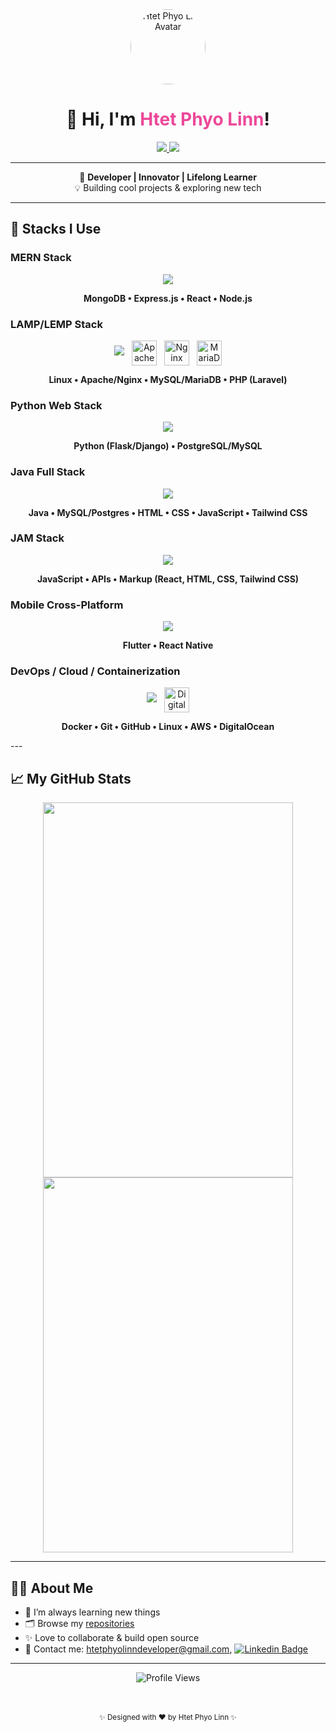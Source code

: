 <div align="center">

<img src="https://avatars.githubusercontent.com/u/109867841?v=4" width="120" style="border-radius:50%" alt="Htet Phyo Linn Avatar"/>

# 👋 Hi, I'm <span style="color:#ec4899;">Htet Phyo Linn</span>!

<a href="mailto:htetphyolinndeveloper@gmail.com">
  <img src="https://img.shields.io/badge/Email-EC4899?style=for-the-badge&logo=gmail&logoColor=white" />
</a>
<a href="https://github.com/Htet-Phyo-Linn">
  <img src="https://img.shields.io/badge/GitHub-181717?style=for-the-badge&logo=github&logoColor=white" />
</a>

</div>

---

<div align="center">

🚀 <b>Developer | Innovator | Lifelong Learner</b> <br/>
💡 Building cool projects & exploring new tech

</div>

---

## 🚀 Stacks I Use

### MERN Stack
<p align="center">
  <img src="https://skillicons.dev/icons?i=mongodb,express,react,nodejs&perline=4" />
</p>
<p align="center">
  <b>MongoDB • Express.js • React • Node.js</b>
</p>

### LAMP/LEMP Stack
<p align="center">
  <img src="https://skillicons.dev/icons?i=linux,php,laravel,mysql&perline=4" />
  <img src="https://cdn.jsdelivr.net/gh/devicons/devicon/icons/apache/apache-original.svg" width="40" height="40" alt="Apache" style="vertical-align:middle; margin-left:8px;" />
  <img src="https://cdn.jsdelivr.net/gh/devicons/devicon/icons/nginx/nginx-original.svg" width="40" height="40" alt="Nginx" style="vertical-align:middle; margin-left:8px;" />
  <img src="https://cdn.jsdelivr.net/gh/devicons/devicon/icons/mariadb/mariadb-original.svg" width="40" height="40" alt="MariaDB" style="vertical-align:middle; margin-left:8px;" />
</p>
<p align="center">
  <b>Linux • Apache/Nginx • MySQL/MariaDB • PHP (Laravel)</b>
</p>

### Python Web Stack
<p align="center">
  <img src="https://skillicons.dev/icons?i=py,flask,django,postgres,mysql&perline=5" />
</p>
<p align="center">
  <b>Python (Flask/Django) • PostgreSQL/MySQL</b>
</p>

### Java Full Stack
<p align="center">
  <img src="https://skillicons.dev/icons?i=java,mysql,postgres,html,css,js,tailwind&perline=7" />
</p>
<p align="center">
  <b>Java • MySQL/Postgres • HTML • CSS • JavaScript • Tailwind CSS</b>
</p>

### JAM Stack
<p align="center">
  <img src="https://skillicons.dev/icons?i=js,react,html,css,tailwind&perline=5" />
</p>
<p align="center">
  <b>JavaScript • APIs • Markup (React, HTML, CSS, Tailwind CSS)</b>
</p>

### Mobile Cross-Platform
<p align="center">
  <img src="https://skillicons.dev/icons?i=flutter,react&perline=2" />
</p>
<p align="center">
  <b>Flutter • React Native</b>
</p>

### DevOps / Cloud / Containerization
<p align="center">
  <img src="https://skillicons.dev/icons?i=docker,git,github,linux,aws&perline=5" />
  <img src="https://cdn.jsdelivr.net/gh/devicons/devicon/icons/digitalocean/digitalocean-original.svg" width="40" height="40" alt="DigitalOcean" style="vertical-align:middle; margin-left:8px;" />
</p>
<p align="center">
  <b>Docker • Git • GitHub • Linux • AWS • DigitalOcean</b>
</p>
---

## 📈 My GitHub Stats

<div align="center">

<img src="https://github-readme-stats.vercel.app/api?username=Htet-Phyo-Linn&show_icons=true&theme=tokyonight&hide_border=true" width="400" height="600"/>
<img src="https://github-readme-streak-stats.herokuapp.com?user=Htet-Phyo-Linn&theme=tokyonight&hide_border=true" width="400" height="600"/>
</div>

---

## 🧑‍💻 About Me

- 🌱 I’m always learning new things
- 🗂️ Browse my [repositories](https://github.com/Htet-Phyo-Linn?tab=repositories)
- ✨ Love to collaborate & build open source
- 📨 Contact me: [htetphyolinndeveloper@gmail.com](mailto:htetphyolin46@gmail.com), [![Linkedin Badge](https://img.shields.io/badge/-HtetPhyoLinn-blue?style=flat-square&logo=Linkedin&logoColor=white&link=https://www.linkedin.com/in/htet-phyo-lin?utm_source=share&utm_campaign=share_via&utm_content=profile&utm_medium=android_app)](https://www.linkedin.com/in/htet-phyo-lin?utm_source=share&utm_campaign=share_via&utm_content=profile&utm_medium=android_app)


---

<div align="center">
  
  <img src="https://komarev.com/ghpvc/?username=Htet-Phyo-Linn&style=flat-square&color=38bdf8" alt="Profile Views" />
  
  <br><br>
  <sub>✨ Designed with ❤️ by Htet Phyo Linn ✨</sub>
</div>

